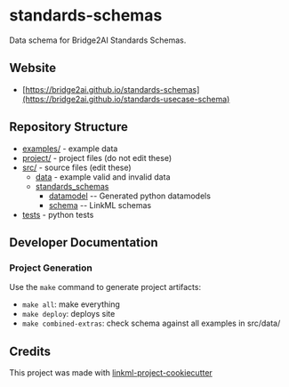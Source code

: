 # standards-schemas

Data schema for Bridge2AI Standards Schemas.

## Website

* [https://bridge2ai.github.io/standards-schemas](https://bridge2ai.github.io/standards-usecase-schema)

## Repository Structure

* [examples/](examples/) - example data
* [project/](project/) - project files (do not edit these)
* [src/](src/) - source files (edit these)
  * [data](src/data) - example valid and invalid data
  * [standards_schemas](src/standards_schemas)
    * [datamodel](src/standards_schemas/datamodel) -- Generated python datamodels
    * [schema](src/standards_schemas/schema) -- LinkML schemas
* [tests](tests/) - python tests

## Developer Documentation

### Project Generation

Use the `make` command to generate project artifacts:

* `make all`: make everything
* `make deploy`: deploys site
* `make combined-extras`: check schema against all examples in src/data/

## Credits

This project was made with [linkml-project-cookiecutter](https://github.com/linkml/linkml-project-cookiecutter)
